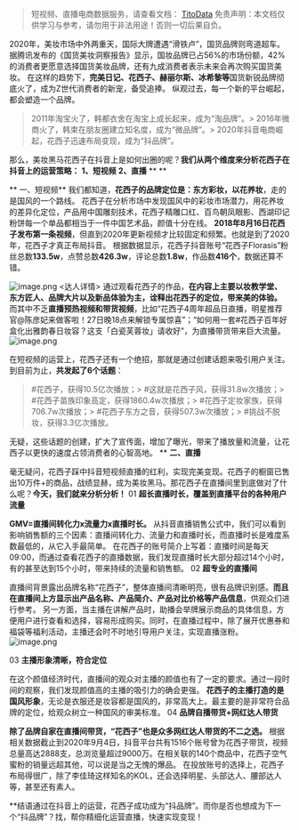 

> 短视频、直播电商数据服务，请查看文档： [TitoData](https://www.titodata.com?from=douyinarticle)
> 免责声明：本文档仅供学习与参考，请勿用于非法用途！否则一切后果自负。



2020年，美妆市场中外两重天，国际大牌遭遇“滑铁卢”，国货品牌则弯道超车。
据腾讯发布的《国货美妆洞察报告》显示，国妆品牌已占56%的市场份额，42%的消费者更愿意选择国货美妆品牌，还有九成消费者表示未来会再次购买国货美妆。
在这样的趋势下，**完美日记、花西子、赫丽尔斯、冰希黎等**国货新锐品牌彻底火了，成为Z世代消费者的新宠，备受追捧。
纵观过去，每一个新的平台崛起，都会塑造一个品牌。
> 2011年淘宝火了，韩都衣舍在淘宝上成长起来，成为“淘品牌”。> 2016年微商火了，韩束在朋友圈建立知名度，成为“微品牌”。> 2020年抖音电商崛起，花西子迅速布局变现，成为“抖品牌”。


那么，美妆黑马花西子在抖音上是如何出圈的呢？**我们从两个维度来分析花西子在抖音上的运营策略：**
**1、短视频**
**2、直播**
**
**


** 一、短视频**
我们都知道，**花西子的品牌定位是：东方彩妆，以花养妆**，走的是国风的一个路线。
花西子在分析市场中发现国风中的彩妆市场潜力，用花养妆的差异化定位，产品用中国雕刻技术，花西子精雕口红、百鸟朝凤眼影、西湖印记粉饼每一个单品都相当于一件中国艺术品，颜值十分在线。
**2018年8月16日花西子发布第一条视频**，但直到2020年更新视频才比较固定和频繁。也就是到了2020年，花西子才真正布局抖音。
根据数据显示，花西子抖音账号“花西子Florasis”粉丝总数**133.5w**，点赞总数**426.3w**，评论总数**1.8w**，作品数**416个**，数据还算不错。


![image.png](https://cdn.nlark.com/yuque/0/2021/png/97322/1617788744707-720e13e1-2671-47dc-b403-1cda1b4289c5.png#align=left&display=inline&height=257&margin=%5Bobject%20Object%5D&name=image.png&originHeight=514&originWidth=1080&size=370078&status=done&style=none&width=540)
<达人详情>
通过观看花西子的作品，**在内容上主要以妆教学堂、东方匠人、品牌大片以及新品体验为主，诠释出花西子的定位，带来美的体验。**
而其中不乏**直播预热视频和带货视频**，比如“花西子4周年超品日直播，明星推荐官@陈彦妃来做客啦！27日晚18点来解锁专属惊喜”；“如何用一套#花西子百年好盒化出雅韵春日妆容？这支「白瓷芙蓉妆」请收好”，为直播带货带来巨大流量。
![image.png](https://cdn.nlark.com/yuque/0/2021/png/97322/1617788756691-20095a6d-d9f3-484a-b39d-d86189bbd597.png#align=left&display=inline&height=640&margin=%5Bobject%20Object%5D&name=image.png&originHeight=1280&originWidth=720&size=535360&status=done&style=none&width=360)


在短视频的运营上，花西子还有一个绝招，那就是通过创建话题来吸引用户关注。到目前为止，**共发起了6个话题**：
> #花西子，获得10.5亿次播放；> #这就是花西子风，获得31.8w次播放；> #花西子苗族印象高定，获得1860.4w次播放；> #花西子定妆家族，获得706.7w次播放；> #花西子东方之音，获得507.3w次播放；> #挑战不脱妆，获得3.3亿次播放。


无疑，这些话题的创建，扩大了宣传面，增加了曝光，带来了播放量和流量，让花西子以更快的速度占领消费者的心智高地。
**
**二、直播**

毫无疑问，花西子踩中抖音短视频直播的红利，实现完美变现。花西子的橱窗已售出10万件+的商品，战绩显赫，成为美妆黑马。那花西子在直播间里到底做对了什么呢？**今天，我们就来分析分析！**
01
**超长直播时长，覆盖到直播平台的各种用户流量**


**GMV=直播间转化力x流量力x直播时长。**
从抖音直播销售公式中，我们可以看到影响销售额的三个因素：直播间转化力、流量力和直播时长，而直播时长是难度系数最低的，从它入手最简单。
在花西子的账号简介上写着：直播时间是每天09:00，而通过查看花西子的直播数据，我们发现直播时长大部分超过14个小时，有的甚至达到15个小时，带来持续的流量和销售额。
02
**超专业的直播间**


直播间背景露出品牌名称“花西子”，整体直播间清晰明亮，很有品牌识别感。**而且在直播间上方显示出产品名称、产品简介、产品对比价格等产品信息**，供观众们进行参考。
另一方面，当主播在讲解产品时，助播会举牌展示商品的具体信息，方便用户进行查看和选择，容易形成购买。同时，在直播过程中，除了展开优惠券和福袋等福利活动，主播还会时不时地引导用户关注，实现直播涨粉。
![image.png](https://cdn.nlark.com/yuque/0/2021/png/97322/1617788777921-c2eedf87-12b7-4d6d-bcf3-18338de89248.png#align=left&display=inline&height=925&margin=%5Bobject%20Object%5D&name=image.png&originHeight=1850&originWidth=1080&size=2268321&status=done&style=none&width=540)


03
**主播形象清晰，符合定位**


在这个颜值经济时代，直播间的观众对主播的颜值也有了一定的要求。通过一段时间的观察，我们发现颜值高的主播的吸引力的确会更强。
**花西子的主播打造的是国风形象**，无论是衣服还是妆容都是国风的，非常高大上。最主要的是非常符合品牌的定位，给观众树立一种国风的审美标准。
04
**品牌自播带货+网红达人带货**


**除了品牌自家在直播间带货，“花西子”也是众多网红达人带货的不二之选。**
根据相关数据截止到2020年9月4日，抖音平台共有1516个账号曾为花西子带货，视频总量高达2888支，总浏览量超过9000万。在相关联的140个商品中，花西子空气蜜粉的销量远超其他，可以说是当之无愧的爆品。
在投放账号的选择上，花西子布局得很广，除了李佳琦这样知名的KOL，还会选择明星、头部达人、腰部达人等，甚至还有素人。

**结语通过在抖音上的运营，花西子成功成为“抖品牌”。而你是否也想成为下一个“抖品牌”？找，帮你精细化运营直播，快速实现变现！
